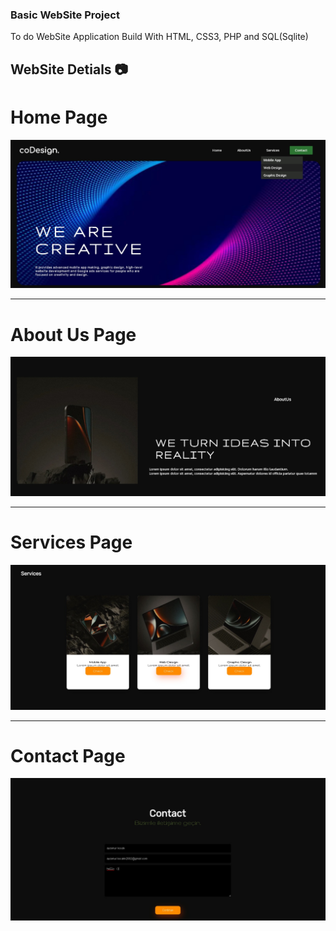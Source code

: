 ### Basic WebSite Project

To do WebSite Application Build With HTML, CSS3, PHP and SQL(Sqlite)

## WebSite Detials  📷

# Home Page
![Home Page](https://github.com/aysenurkocaak/WebSite_Project/blob/main/assets/homePage.jpeg)

---

# About Us Page
![About Page](https://github.com/aysenurkocaak/WebSite_Project/blob/main/assets/aboutPage.jpeg)

---

# Services Page
![Services Page](https://github.com/aysenurkocaak/WebSite_Project/blob/main/assets/servicesPage.jpeg)

---

# Contact Page
![Contact Page](https://github.com/aysenurkocaak/WebSite_Project/blob/main/assets/contactPage.jpeg)




</br>
